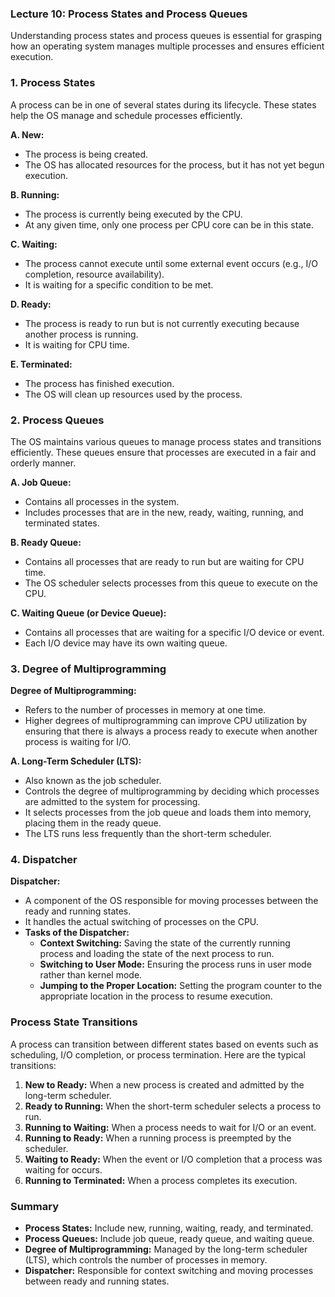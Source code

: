 ### Lecture 10: Process States and Process Queues

Understanding process states and process queues is essential for grasping how an operating system manages multiple processes and ensures efficient execution.

### 1. Process States

A process can be in one of several states during its lifecycle. These states help the OS manage and schedule processes efficiently.

**A. New:**
   - The process is being created.
   - The OS has allocated resources for the process, but it has not yet begun execution.

**B. Running:**
   - The process is currently being executed by the CPU.
   - At any given time, only one process per CPU core can be in this state.

**C. Waiting:**
   - The process cannot execute until some external event occurs (e.g., I/O completion, resource availability).
   - It is waiting for a specific condition to be met.

**D. Ready:**
   - The process is ready to run but is not currently executing because another process is running.
   - It is waiting for CPU time.

**E. Terminated:**
   - The process has finished execution.
   - The OS will clean up resources used by the process.

### 2. Process Queues

The OS maintains various queues to manage process states and transitions efficiently. These queues ensure that processes are executed in a fair and orderly manner.

**A. Job Queue:**
   - Contains all processes in the system.
   - Includes processes that are in the new, ready, waiting, running, and terminated states.

**B. Ready Queue:**
   - Contains all processes that are ready to run but are waiting for CPU time.
   - The OS scheduler selects processes from this queue to execute on the CPU.

**C. Waiting Queue (or Device Queue):**
   - Contains all processes that are waiting for a specific I/O device or event.
   - Each I/O device may have its own waiting queue.

### 3. Degree of Multiprogramming

**Degree of Multiprogramming:**
   - Refers to the number of processes in memory at one time.
   - Higher degrees of multiprogramming can improve CPU utilization by ensuring that there is always a process ready to execute when another process is waiting for I/O.

**A. Long-Term Scheduler (LTS):**
   - Also known as the job scheduler.
   - Controls the degree of multiprogramming by deciding which processes are admitted to the system for processing.
   - It selects processes from the job queue and loads them into memory, placing them in the ready queue.
   - The LTS runs less frequently than the short-term scheduler.

### 4. Dispatcher

**Dispatcher:**
   - A component of the OS responsible for moving processes between the ready and running states.
   - It handles the actual switching of processes on the CPU.
   - **Tasks of the Dispatcher:**
     - **Context Switching:** Saving the state of the currently running process and loading the state of the next process to run.
     - **Switching to User Mode:** Ensuring the process runs in user mode rather than kernel mode.
     - **Jumping to the Proper Location:** Setting the program counter to the appropriate location in the process to resume execution.

### Process State Transitions

A process can transition between different states based on events such as scheduling, I/O completion, or process termination. Here are the typical transitions:

1. **New to Ready:** When a new process is created and admitted by the long-term scheduler.
2. **Ready to Running:** When the short-term scheduler selects a process to run.
3. **Running to Waiting:** When a process needs to wait for I/O or an event.
4. **Running to Ready:** When a running process is preempted by the scheduler.
5. **Waiting to Ready:** When the event or I/O completion that a process was waiting for occurs.
6. **Running to Terminated:** When a process completes its execution.

### Summary

- **Process States:** Include new, running, waiting, ready, and terminated.
- **Process Queues:** Include job queue, ready queue, and waiting queue.
- **Degree of Multiprogramming:** Managed by the long-term scheduler (LTS), which controls the number of processes in memory.
- **Dispatcher:** Responsible for context switching and moving processes between ready and running states.

